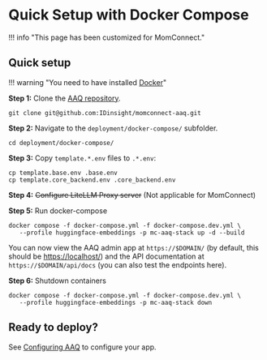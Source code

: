 # Quick Setup with Docker Compose

!!! info "This page has been customized for MomConnect."

## Quick setup

!!! warning "You need to have installed [Docker](https://docs.docker.com/get-docker/)"

**Step 1:** Clone the [AAQ repository](https://github.com/IDinsight/ask-a-question).

```shell
git clone git@github.com:IDinsight/momconnect-aaq.git
```

**Step 2:** Navigate to the `deployment/docker-compose/` subfolder.

```shell
cd deployment/docker-compose/
```

**Step 3:** Copy `template.*.env` files to `.*.env`:

```shell
cp template.base.env .base.env
cp template.core_backend.env .core_backend.env
```

**Step 4:** <s>Configure LiteLLM Proxy server</s> (Not applicable for MomConnect)

**Step 5:** Run docker-compose

```shell
docker compose -f docker-compose.yml -f docker-compose.dev.yml \
   --profile huggingface-embeddings -p mc-aaq-stack up -d --build
```

You can now view the AAQ admin app at `https://$DOMAIN/` (by default, this should be [https://localhost/](https://localhost/)) and the API documentation at
`https://$DOMAIN/api/docs` (you can also test the endpoints here).

**Step 6:** Shutdown containers

```shell
docker compose -f docker-compose.yml -f docker-compose.dev.yml \
   --profile huggingface-embeddings -p mc-aaq-stack down
```

## Ready to deploy?

See [Configuring AAQ](./config-options.md) to configure your app.
